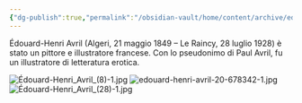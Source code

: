 ```yaml
---
{"dg-publish":true,"permalink":"/obsidian-vault/home/content/archive/edouard-henri-avril/"}
---
```


Édouard-Henri Avril (Algeri, 21 maggio 1849 – Le Raincy, 28 luglio 1928) è stato un pittore e illustratore francese. Con lo pseudonimo di Paul Avril, fu un illustratore di letteratura erotica.


![Édouard-Henri_Avril_(8)-1.jpg](/img/user/Obsidian%20Vault/images/%C3%89douard-Henri_Avril_(8)-1.jpg)
![edouard-henri-avril-20-678342-1.jpg](/img/user/Obsidian%20Vault/images/edouard-henri-avril-20-678342-1.jpg)
![Édouard-Henri_Avril_(28)-1.jpg](/img/user/Obsidian%20Vault/images/%C3%89douard-Henri_Avril_(28)-1.jpg)
